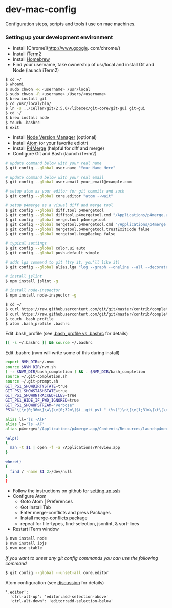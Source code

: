 # dev-mac-config

Configuration steps, scripts and tools i use on mac machines.

### Setting up your development environment

- Install [Chrome](http://www.google. com/chrome/)
- Install [iTerm2](https://www.iterm2.com/)
- Install [Homebrew](http://brew.sh/)
- Find your username, take ownership of usr/local and install Git and Node (launch iTerm2)
```bash
$ cd ~/
$ whoami
$ sudo chwon -R <username> /usr/local
$ sudo chwon -R <username> /Users/<username>
$ brew install git
$ cd /usr/local/bin/
$ ln -s ../Cellar/git/2.5.0//libexec/git-core/git-gui git-gui
$ cd ~/
$ brew install node
$ touch .bashrc
$ exit
```
- Install [Node Version Manager](https://github.com/creationix/nvm) (optional)
- Install [Atom](https://atom.io/) (or your favorite ediotr)
- Install [P4Merge](http://www.perforce.com/product/components/perforce-visual-merge-and-diff-tools) (helpful for diff and merge)
- Configure Git and Bash (launch iTerm2)
```bash
# update command below with your real name
$ git config --global user.name "Your Name Here"

# update command below with your real email
$ git config --global user.email your_email@example.com

# setup atom as your editor for git commits and such
$ git config --global core.editor "atom --wait"

# setup p4merge as a visual diff and merge tool
$ git config --global diff.tool p4mergetool
$ git config --global difftool.p4mergetool.cmd "/Applications/p4merge.app/Contents/Resources/launchp4merge \$LOCAL \$REMOTE"
$ git config --global merge.tool p4mergetool
$ git config --global mergetool.p4mergetool.cmd "/Applications/p4merge.app/Contents/Resources/launchp4merge \$PWD/\$BASE \$PWD/\$REMOTE \$PWD/\$LOCAL \$PWD/\$MERGED"
$ git config --global mergetool.p4mergetool.trustExitCode false
$ git config --global mergetool.keepBackup false

# typical settings
$ git config --global color.ui auto
$ git config --global push.default simple

# adds lga command to git (try it, you'll like it)
$ git config --global alias.lga "log --graph --oneline --all --decorate"

# install jslint
$ npm install jslint -g

# install node-inspector
$ npm install node-inspector -g

$ cd ~/
$ curl https://raw.githubusercontent.com/git/git/master/contrib/completion/git-prompt.sh -o .git-prompt.sh
$ curl https://raw.githubusercontent.com/git/git/master/contrib/completion/git-completion.bash -o .git-completion.sh
$ touch .bash_profile
$ atom .bash_profile .bashrc
```
Edit .bash_profile (see [.bash_profile vs .bashrc](http://www.joshstaiger.org/archives/2005/07/bash_profile_vs.html) for details)
```bash
[[ -s ~/.bashrc ]] && source ~/.bashrc
```
Edit .bashrc (nvm will write some of this during install)
```bash
export NVM_DIR=~/.nvm
source $NVM_DIR/nvm.sh
[ -r $NVM_DIR/bash_completion ] && . $NVM_DIR/bash_completion
source ~/.git-completion.sh
source ~/.git-prompt.sh
GIT_PS1_SHOWDIRTYSTATE=true
GIT_PS1_SHOWSTASHSTATE=true
GIT_PS1_SHOWUNTRACKEDFILES=true
GIT_PS1_HIDE_IF_PWD_IGNORED=true
GIT_PS1_SHOWUPSTREAM="verbose"
PS1='\[\e[0;36m\]\w\[\e[0;32m\]$(__git_ps1 " (%s)")\n\[\e[1;31m\]\t\[\e[0m\] \$ '

alias ll='ls -AlF'
alias ls='ls -AF'
alias p4merge='/Applications/p4merge.app/Contents/Resources/launchp4merge'

help()
{
  man -t $1 | open -f -a /Applications/Preview.app
}

where()
{
  find / -name $1 2>/dev/null
}
}
```
- Follow the instructions on github for [setting up ssh](https://help.github.com/articles/generating-ssh-keys/)
- Configure Atom
  - Goto Atom | Preferences
  - Got Install Tab
  - Enter merge-conflicts and press Packages
  - Install merge-conflicts package
  - repeat for file-types, find-selection, jsonlint, & sort-lines
- Restart iTerm window
```bash
$ nvm install node
$ nvm install iojs
$ nvm use stable
```
*If you want to unset any git config commands you can use the following command*
```bash
$ git config --global --unset-all core.editor
```

Atom configuration (see [discussion](https://github.com/atom/atom/issues/1365#issuecomment-43124097) for details)

```
'.editor':
  'ctrl-alt-up': 'editor:add-selection-above'
  'ctrl-alt-down': 'editor:add-selection-below'
```
